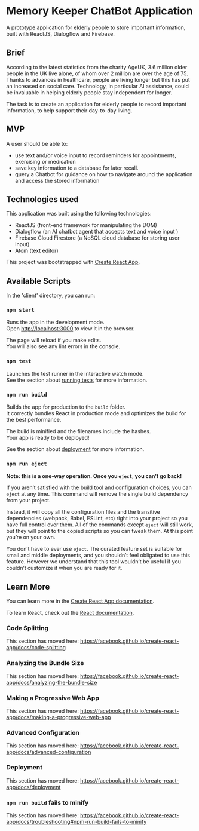 <h1>Memory Keeper ChatBot Application</h1>
<p>A prototype application for elderly people to store important information, built with ReactJS, Dialogflow and Firebase.</p>
<h2>Brief</h2>
<p>According to the latest statistics from the charity AgeUK, 3.6 million older people in the UK live alone, of whom over 
2 million are over the age of 75. Thanks to advances in healthcare, people are living longer but this has put an increased 
on social care. Technology, in particular AI assistance, could be invaluable in helping elderly people stay independent for longer.</p>
<p>The task is to create an application for elderly people to record important information, to help support their day-to-day living.</p>
<h2>MVP</h2>
<p>A user should be able to:</p>
<ul>
<li>use text and/or voice input to record reminders for appointments, exercising or medication</li>
<li>save key information to a database for later recall.</li>
<li>query a Chatbot for guidance on how to navigate around the application and access the stored information</li>
</ul>
<h2>Technologies used</h2>
<p>This application was built using the following technologies:</p>
<ul>
  <li>ReactJS (front-end framework for manipulating the DOM)</li>
  <li>Dialogflow (an AI chatbot agent that accepts text and voice input )</li>
  <li>Firebase Cloud Firestore (a NoSQL cloud database for storing user input)</li>
  <li>Atom (text editor)</li>
</ul>

This project was bootstrapped with [Create React App](https://github.com/facebook/create-react-app).

## Available Scripts

In the 'client' directory, you can run:

### `npm start`

Runs the app in the development mode.<br />
Open [http://localhost:3000](http://localhost:3000) to view it in the browser.

The page will reload if you make edits.<br />
You will also see any lint errors in the console.

### `npm test`

Launches the test runner in the interactive watch mode.<br />
See the section about [running tests](https://facebook.github.io/create-react-app/docs/running-tests) for more information.

### `npm run build`

Builds the app for production to the `build` folder.<br />
It correctly bundles React in production mode and optimizes the build for the best performance.

The build is minified and the filenames include the hashes.<br />
Your app is ready to be deployed!

See the section about [deployment](https://facebook.github.io/create-react-app/docs/deployment) for more information.

### `npm run eject`

**Note: this is a one-way operation. Once you `eject`, you can’t go back!**

If you aren’t satisfied with the build tool and configuration choices, you can `eject` at any time. This command will remove the single build dependency from your project.

Instead, it will copy all the configuration files and the transitive dependencies (webpack, Babel, ESLint, etc) right into your project so you have full control over them. All of the commands except `eject` will still work, but they will point to the copied scripts so you can tweak them. At this point you’re on your own.

You don’t have to ever use `eject`. The curated feature set is suitable for small and middle deployments, and you shouldn’t feel obligated to use this feature. However we understand that this tool wouldn’t be useful if you couldn’t customize it when you are ready for it.

## Learn More

You can learn more in the [Create React App documentation](https://facebook.github.io/create-react-app/docs/getting-started).

To learn React, check out the [React documentation](https://reactjs.org/).

### Code Splitting

This section has moved here: https://facebook.github.io/create-react-app/docs/code-splitting

### Analyzing the Bundle Size

This section has moved here: https://facebook.github.io/create-react-app/docs/analyzing-the-bundle-size

### Making a Progressive Web App

This section has moved here: https://facebook.github.io/create-react-app/docs/making-a-progressive-web-app

### Advanced Configuration

This section has moved here: https://facebook.github.io/create-react-app/docs/advanced-configuration

### Deployment

This section has moved here: https://facebook.github.io/create-react-app/docs/deployment

### `npm run build` fails to minify

This section has moved here: https://facebook.github.io/create-react-app/docs/troubleshooting#npm-run-build-fails-to-minify
